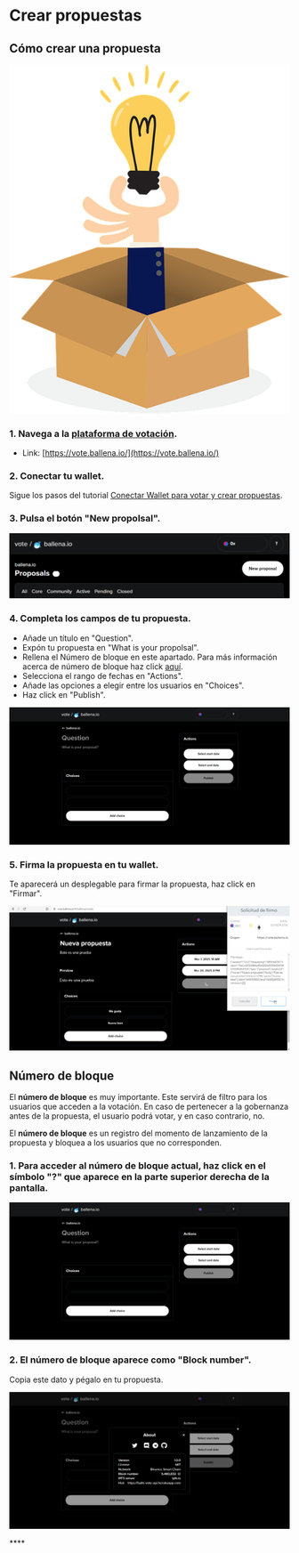 # Crear propuestas

## **Cómo crear una propuesta** 

![](../../.gitbook/assets/business-4271251_960_720.webp)



### 1. Navega a la [plataforma de votación](https://vote.ballena.io/).

* Link: [https://vote.ballena.io/](https://vote.ballena.io/)



### 2. Conectar tu wallet.

Sigue los pasos del tutorial [Conectar Wallet para votar y crear propuestas](conectar-wallet-para-votarpara-votar-y-crear-propuestas.md).



### 3. Pulsa el botón "New propolsal".



![](../../.gitbook/assets/6%20%283%29.png)



### 4. Completa los campos de tu propuesta.

* Añade un título en "Question".
* Expón tu propuesta en "What is your propolsal". 
* Rellena el Número de bloque en este apartado. Para más información acerca de número de bloque haz click [aquí](crear-propuestas.md#numero-de-bloque). 
* Selecciona el rango de fechas en "Actions".
* Añade las opciones a elegir entre los usuarios en "Choices".
* Haz click en "Publish".



![](../../.gitbook/assets/5%20%284%29%20%281%29.png)



### 5. Firma la propuesta en tu wallet.

Te aparecerá un desplegable para firmar la propuesta, haz click en "Firmar".



![](../../.gitbook/assets/7%20%282%29.png)



## Número de bloque

El **número de bloque** es muy importante. Este servirá de filtro para los usuarios que acceden a la votación. En caso de pertenecer a la gobernanza antes de la propuesta, el usuario podrá votar, y en caso contrario, no. 

El **número de bloque** es un registro del momento de lanzamiento de la propuesta y bloquea a los usuarios que no corresponden.



### 1. Para acceder al número de bloque actual, haz click en el símbolo "?" que aparece en la parte superior derecha de la pantalla.



![](../../.gitbook/assets/5%20%284%29.png)

### 

### 2. El número de bloque aparece como "Block number".

Copia este dato y pégalo en tu propuesta.



![](../../.gitbook/assets/8%20%283%29.png)



\*\*\*\*

